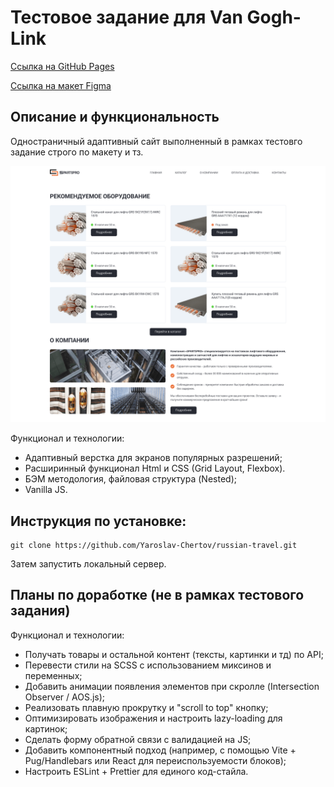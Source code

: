 # Тестовое задание для Van Gogh-Link

[Ссылка на GitHub Pages](https://yaroslav-chertov.github.io/spartspro/)

[Ссылка на макет Figma](https://www.figma.com/design/rzc7AEVaSazZByhZ19GEwC/%D0%A2%D0%B5%D1%81%D1%82%D0%BE%D0%B2%D0%BE%D0%B5-%D0%B7%D0%B0%D0%B4%D0%B0%D0%BD%D0%B8%D0%B5?node-id=0-1&p=f&t=TntXSemAhHEwDSfb-0)

## Описание и функциональность

Одностраничный адаптивный сайт выполненный в рамках тестовго задание строго по макету и тз.

![](./images/Screenshot_readme.png)

Функционал и технологии:

-   Адаптивный верстка для экранов популярных разрешений;
-   Расширинный функционал Html и CSS (Grid Layout, Flexbox).
-   БЭМ методология, файловая структура (Nested);
-   Vanilla JS.

## Инструкция по установке:

```
git clone https://github.com/Yaroslav-Chertov/russian-travel.git
```

Затем запустить локальный сервер.

## Планы по доработке (не в рамках тестового задания)

Функционал и технологии:

-   Получать товары и остальной контент (тексты, картинки и тд) по API;
-   Перевести стили на SCSS с использованием миксинов и переменных;
-   Добавить анимации появления элементов при скролле (Intersection Observer / AOS.js);
-   Реализовать плавную прокрутку и "scroll to top" кнопку;
-   Оптимизировать изображения и настроить lazy-loading для картинок;
-   Сделать форму обратной связи с валидацией на JS;
-   Добавить компонентный подход (например, с помощью Vite + Pug/Handlebars или React для переиспользуемости блоков);
-   Настроить ESLint + Prettier для единого код-стайла.
